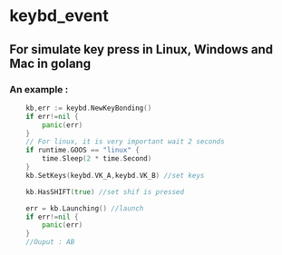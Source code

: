 # keybd_event


## For simulate key press in Linux, Windows and Mac in golang

### An example :
```go
    kb,err := keybd.NewKeyBonding()
    if err!=nil {
        panic(err)
    }
    // For linux, it is very important wait 2 seconds
    if runtime.GOOS == "linux" {
        time.Sleep(2 * time.Second)
    }
    kb.SetKeys(keybd.VK_A,keybd.VK_B) //set keys

    kb.HasSHIFT(true) //set shif is pressed

    err = kb.Launching() //launch
    if err!=nil {
        panic(err)
    }
    //Ouput : AB
```
